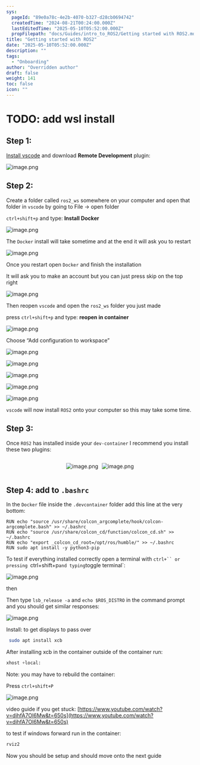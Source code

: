 ```yaml
---
sys:
  pageId: "89e0a78c-4e2b-4070-b327-d28cb0694742"
  createdTime: "2024-08-21T00:24:00.000Z"
  lastEditedTime: "2025-05-10T05:52:00.000Z"
  propFilepath: "docs/Guides/intro_to_ROS2/Getting started with ROS2.md"
title: "Getting started with ROS2"
date: "2025-05-10T05:52:00.000Z"
description: ""
tags:
  - "Onboarding"
author: "Overridden author"
draft: false
weight: 141
toc: false
icon: ""
---
```


# TODO: add wsl install

## Step 1:

[Install vscode](https://code.visualstudio.com/download) and download **Remote Development** plugin:

![image.png](https://prod-files-secure.s3.us-west-2.amazonaws.com/d518164a-d88e-44d1-a4ee-3adb3bd8bce0/efb52993-1881-4a40-b95e-6f020334f022/image.png?X-Amz-Algorithm=AWS4-HMAC-SHA256&X-Amz-Content-Sha256=UNSIGNED-PAYLOAD&X-Amz-Credential=ASIAZI2LB466Y5RZQFUZ%2F20250617%2Fus-west-2%2Fs3%2Faws4_request&X-Amz-Date=20250617T024015Z&X-Amz-Expires=3600&X-Amz-Security-Token=IQoJb3JpZ2luX2VjEIL%2F%2F%2F%2F%2F%2F%2F%2F%2F%2FwEaCXVzLXdlc3QtMiJGMEQCIESPGMEboB5N9oyFJfjeLXJ3Iq4yLWfapLKxo61KOQTXAiBwdAa3IumCtutgBpa8vZ3f%2BcHfZc9NolJOZlOjKSoBJyr%2FAwhrEAAaDDYzNzQyMzE4MzgwNSIM7R59%2B5XLiLlrnDuIKtwDbqhXv2gh5jWxTUfht%2B3rQcMEkoOyCTvfgaWrHYW0GT1p0Zaz1vHvnFsHHawwYWXdqQQqPMkUXszPGD1G0BQaCKU09dl%2F1H6OQ7qIRiE4mar2tc%2Fvui%2FK1vkuZZJNmhC2jEQ%2FV90YwDq%2Bk0WKbOZnckPpznCZ%2FZtCy8fC9qLc35yo%2FZz%2BoimAU9KqufoTglZcEwfHJ7AQ3LXbAHguoj4BLK1V%2BUMdrTsukx8MRsjj5iEd92kynri2B1%2F3Pioe1igSj4gWrC404f0iYFmqbgDM1EQJUIDq98BLmL0KAMZWhiUyUlsBbdUAoxke%2F5%2FL2BcczvXpIHnnRhQyXv8iQ96ZTjQak424bzLmVKAJiL2H2Zh0rJUgaYtoNMj8XuN8ZZt4iLsEGA6EtjYaleqAobDeThphlsY4yjFFn27PwWITG%2FDGu4BovFB5b4DjolarBHtevex4Fbztci766QnWdsWZPbt7xUWxGu50csxc914sMbsgV62vc%2B4iX%2BMBf3uc82ZvbhHpO5El2ljv7gELvRVV%2BlHSEjjzqNrnwpJ90Q6ny001E0B8N%2BJSg3eEY%2Bu6A7qNa3EOvXy80TtdwjWpGgohEyoNFjj1MouGtoTX4U3Sy2JfyBlwRwO%2BG985yo8wiYzDwgY6pgFGY9AFyBhrx6zi23Nnsk6guyXaha9cZzZDd4mEdxeK47T%2Bu9An0vTE14Qkq5aCqniSB2ZOYBWLL3knUG0Nv20r6OEl%2FtKQajcNYmEJhr8YzDbLxQXdPjq6WkW1bE45iex7atcYiAwEkxMzgFUFQu%2BMykYHK2u%2F9HnM1mMgynlVgliRINtNUyNb3jigwZkNQHghypBjirmIIZ9N1FV0tU4KehfqBXwZ&X-Amz-Signature=c5e8f743330bf640d97cdb717d9369fad5a37e369735e34ad57ca5f21f2bb84c&X-Amz-SignedHeaders=host&x-amz-checksum-mode=ENABLED&x-id=GetObject)

## Step 2:

Create a folder called `ros2_ws` somewhere on your computer and open that folder in `vscode` by going to File → open folder 

`ctrl+shift+p` and type: **Install Docker**

![image.png](https://prod-files-secure.s3.us-west-2.amazonaws.com/d518164a-d88e-44d1-a4ee-3adb3bd8bce0/2269dc0e-1cd5-47ff-bceb-c04ad9b2eab0/image.png?X-Amz-Algorithm=AWS4-HMAC-SHA256&X-Amz-Content-Sha256=UNSIGNED-PAYLOAD&X-Amz-Credential=ASIAZI2LB466Y5RZQFUZ%2F20250617%2Fus-west-2%2Fs3%2Faws4_request&X-Amz-Date=20250617T024015Z&X-Amz-Expires=3600&X-Amz-Security-Token=IQoJb3JpZ2luX2VjEIL%2F%2F%2F%2F%2F%2F%2F%2F%2F%2FwEaCXVzLXdlc3QtMiJGMEQCIESPGMEboB5N9oyFJfjeLXJ3Iq4yLWfapLKxo61KOQTXAiBwdAa3IumCtutgBpa8vZ3f%2BcHfZc9NolJOZlOjKSoBJyr%2FAwhrEAAaDDYzNzQyMzE4MzgwNSIM7R59%2B5XLiLlrnDuIKtwDbqhXv2gh5jWxTUfht%2B3rQcMEkoOyCTvfgaWrHYW0GT1p0Zaz1vHvnFsHHawwYWXdqQQqPMkUXszPGD1G0BQaCKU09dl%2F1H6OQ7qIRiE4mar2tc%2Fvui%2FK1vkuZZJNmhC2jEQ%2FV90YwDq%2Bk0WKbOZnckPpznCZ%2FZtCy8fC9qLc35yo%2FZz%2BoimAU9KqufoTglZcEwfHJ7AQ3LXbAHguoj4BLK1V%2BUMdrTsukx8MRsjj5iEd92kynri2B1%2F3Pioe1igSj4gWrC404f0iYFmqbgDM1EQJUIDq98BLmL0KAMZWhiUyUlsBbdUAoxke%2F5%2FL2BcczvXpIHnnRhQyXv8iQ96ZTjQak424bzLmVKAJiL2H2Zh0rJUgaYtoNMj8XuN8ZZt4iLsEGA6EtjYaleqAobDeThphlsY4yjFFn27PwWITG%2FDGu4BovFB5b4DjolarBHtevex4Fbztci766QnWdsWZPbt7xUWxGu50csxc914sMbsgV62vc%2B4iX%2BMBf3uc82ZvbhHpO5El2ljv7gELvRVV%2BlHSEjjzqNrnwpJ90Q6ny001E0B8N%2BJSg3eEY%2Bu6A7qNa3EOvXy80TtdwjWpGgohEyoNFjj1MouGtoTX4U3Sy2JfyBlwRwO%2BG985yo8wiYzDwgY6pgFGY9AFyBhrx6zi23Nnsk6guyXaha9cZzZDd4mEdxeK47T%2Bu9An0vTE14Qkq5aCqniSB2ZOYBWLL3knUG0Nv20r6OEl%2FtKQajcNYmEJhr8YzDbLxQXdPjq6WkW1bE45iex7atcYiAwEkxMzgFUFQu%2BMykYHK2u%2F9HnM1mMgynlVgliRINtNUyNb3jigwZkNQHghypBjirmIIZ9N1FV0tU4KehfqBXwZ&X-Amz-Signature=50dc42a003e14fcf66b5b34f2d08f89dce55e56111e800b20cbe0e886f453f90&X-Amz-SignedHeaders=host&x-amz-checksum-mode=ENABLED&x-id=GetObject)

The `Docker` install will take sometime and at the end it will ask you to restart

![image.png](https://prod-files-secure.s3.us-west-2.amazonaws.com/d518164a-d88e-44d1-a4ee-3adb3bd8bce0/ed233f78-be33-4b1f-b89c-9c346c0e961e/image.png?X-Amz-Algorithm=AWS4-HMAC-SHA256&X-Amz-Content-Sha256=UNSIGNED-PAYLOAD&X-Amz-Credential=ASIAZI2LB466Y5RZQFUZ%2F20250617%2Fus-west-2%2Fs3%2Faws4_request&X-Amz-Date=20250617T024015Z&X-Amz-Expires=3600&X-Amz-Security-Token=IQoJb3JpZ2luX2VjEIL%2F%2F%2F%2F%2F%2F%2F%2F%2F%2FwEaCXVzLXdlc3QtMiJGMEQCIESPGMEboB5N9oyFJfjeLXJ3Iq4yLWfapLKxo61KOQTXAiBwdAa3IumCtutgBpa8vZ3f%2BcHfZc9NolJOZlOjKSoBJyr%2FAwhrEAAaDDYzNzQyMzE4MzgwNSIM7R59%2B5XLiLlrnDuIKtwDbqhXv2gh5jWxTUfht%2B3rQcMEkoOyCTvfgaWrHYW0GT1p0Zaz1vHvnFsHHawwYWXdqQQqPMkUXszPGD1G0BQaCKU09dl%2F1H6OQ7qIRiE4mar2tc%2Fvui%2FK1vkuZZJNmhC2jEQ%2FV90YwDq%2Bk0WKbOZnckPpznCZ%2FZtCy8fC9qLc35yo%2FZz%2BoimAU9KqufoTglZcEwfHJ7AQ3LXbAHguoj4BLK1V%2BUMdrTsukx8MRsjj5iEd92kynri2B1%2F3Pioe1igSj4gWrC404f0iYFmqbgDM1EQJUIDq98BLmL0KAMZWhiUyUlsBbdUAoxke%2F5%2FL2BcczvXpIHnnRhQyXv8iQ96ZTjQak424bzLmVKAJiL2H2Zh0rJUgaYtoNMj8XuN8ZZt4iLsEGA6EtjYaleqAobDeThphlsY4yjFFn27PwWITG%2FDGu4BovFB5b4DjolarBHtevex4Fbztci766QnWdsWZPbt7xUWxGu50csxc914sMbsgV62vc%2B4iX%2BMBf3uc82ZvbhHpO5El2ljv7gELvRVV%2BlHSEjjzqNrnwpJ90Q6ny001E0B8N%2BJSg3eEY%2Bu6A7qNa3EOvXy80TtdwjWpGgohEyoNFjj1MouGtoTX4U3Sy2JfyBlwRwO%2BG985yo8wiYzDwgY6pgFGY9AFyBhrx6zi23Nnsk6guyXaha9cZzZDd4mEdxeK47T%2Bu9An0vTE14Qkq5aCqniSB2ZOYBWLL3knUG0Nv20r6OEl%2FtKQajcNYmEJhr8YzDbLxQXdPjq6WkW1bE45iex7atcYiAwEkxMzgFUFQu%2BMykYHK2u%2F9HnM1mMgynlVgliRINtNUyNb3jigwZkNQHghypBjirmIIZ9N1FV0tU4KehfqBXwZ&X-Amz-Signature=a12ad7691691c374502a1834c917f624cea45a350048839f926c6ba0d49ed3f6&X-Amz-SignedHeaders=host&x-amz-checksum-mode=ENABLED&x-id=GetObject)

Once you restart open `Docker` and finish the installation

It will ask you to make an account but you can just press skip on the top right

![image.png](https://prod-files-secure.s3.us-west-2.amazonaws.com/d518164a-d88e-44d1-a4ee-3adb3bd8bce0/21010ad9-1659-4fd9-9f59-9932a09b2a3d/image.png?X-Amz-Algorithm=AWS4-HMAC-SHA256&X-Amz-Content-Sha256=UNSIGNED-PAYLOAD&X-Amz-Credential=ASIAZI2LB466Y5RZQFUZ%2F20250617%2Fus-west-2%2Fs3%2Faws4_request&X-Amz-Date=20250617T024015Z&X-Amz-Expires=3600&X-Amz-Security-Token=IQoJb3JpZ2luX2VjEIL%2F%2F%2F%2F%2F%2F%2F%2F%2F%2FwEaCXVzLXdlc3QtMiJGMEQCIESPGMEboB5N9oyFJfjeLXJ3Iq4yLWfapLKxo61KOQTXAiBwdAa3IumCtutgBpa8vZ3f%2BcHfZc9NolJOZlOjKSoBJyr%2FAwhrEAAaDDYzNzQyMzE4MzgwNSIM7R59%2B5XLiLlrnDuIKtwDbqhXv2gh5jWxTUfht%2B3rQcMEkoOyCTvfgaWrHYW0GT1p0Zaz1vHvnFsHHawwYWXdqQQqPMkUXszPGD1G0BQaCKU09dl%2F1H6OQ7qIRiE4mar2tc%2Fvui%2FK1vkuZZJNmhC2jEQ%2FV90YwDq%2Bk0WKbOZnckPpznCZ%2FZtCy8fC9qLc35yo%2FZz%2BoimAU9KqufoTglZcEwfHJ7AQ3LXbAHguoj4BLK1V%2BUMdrTsukx8MRsjj5iEd92kynri2B1%2F3Pioe1igSj4gWrC404f0iYFmqbgDM1EQJUIDq98BLmL0KAMZWhiUyUlsBbdUAoxke%2F5%2FL2BcczvXpIHnnRhQyXv8iQ96ZTjQak424bzLmVKAJiL2H2Zh0rJUgaYtoNMj8XuN8ZZt4iLsEGA6EtjYaleqAobDeThphlsY4yjFFn27PwWITG%2FDGu4BovFB5b4DjolarBHtevex4Fbztci766QnWdsWZPbt7xUWxGu50csxc914sMbsgV62vc%2B4iX%2BMBf3uc82ZvbhHpO5El2ljv7gELvRVV%2BlHSEjjzqNrnwpJ90Q6ny001E0B8N%2BJSg3eEY%2Bu6A7qNa3EOvXy80TtdwjWpGgohEyoNFjj1MouGtoTX4U3Sy2JfyBlwRwO%2BG985yo8wiYzDwgY6pgFGY9AFyBhrx6zi23Nnsk6guyXaha9cZzZDd4mEdxeK47T%2Bu9An0vTE14Qkq5aCqniSB2ZOYBWLL3knUG0Nv20r6OEl%2FtKQajcNYmEJhr8YzDbLxQXdPjq6WkW1bE45iex7atcYiAwEkxMzgFUFQu%2BMykYHK2u%2F9HnM1mMgynlVgliRINtNUyNb3jigwZkNQHghypBjirmIIZ9N1FV0tU4KehfqBXwZ&X-Amz-Signature=e3349a8671f79813e6788a953eb66cbbc57fb0f8b0654579121045b53769b8a3&X-Amz-SignedHeaders=host&x-amz-checksum-mode=ENABLED&x-id=GetObject)

Then reopen `vscode` and open the `ros2_ws` folder you just made

press `ctrl+shift+p` and type: **reopen in container**

![image.png](https://prod-files-secure.s3.us-west-2.amazonaws.com/d518164a-d88e-44d1-a4ee-3adb3bd8bce0/4e93b8c2-41ad-488c-8095-c74205196118/image.png?X-Amz-Algorithm=AWS4-HMAC-SHA256&X-Amz-Content-Sha256=UNSIGNED-PAYLOAD&X-Amz-Credential=ASIAZI2LB466Y5RZQFUZ%2F20250617%2Fus-west-2%2Fs3%2Faws4_request&X-Amz-Date=20250617T024015Z&X-Amz-Expires=3600&X-Amz-Security-Token=IQoJb3JpZ2luX2VjEIL%2F%2F%2F%2F%2F%2F%2F%2F%2F%2FwEaCXVzLXdlc3QtMiJGMEQCIESPGMEboB5N9oyFJfjeLXJ3Iq4yLWfapLKxo61KOQTXAiBwdAa3IumCtutgBpa8vZ3f%2BcHfZc9NolJOZlOjKSoBJyr%2FAwhrEAAaDDYzNzQyMzE4MzgwNSIM7R59%2B5XLiLlrnDuIKtwDbqhXv2gh5jWxTUfht%2B3rQcMEkoOyCTvfgaWrHYW0GT1p0Zaz1vHvnFsHHawwYWXdqQQqPMkUXszPGD1G0BQaCKU09dl%2F1H6OQ7qIRiE4mar2tc%2Fvui%2FK1vkuZZJNmhC2jEQ%2FV90YwDq%2Bk0WKbOZnckPpznCZ%2FZtCy8fC9qLc35yo%2FZz%2BoimAU9KqufoTglZcEwfHJ7AQ3LXbAHguoj4BLK1V%2BUMdrTsukx8MRsjj5iEd92kynri2B1%2F3Pioe1igSj4gWrC404f0iYFmqbgDM1EQJUIDq98BLmL0KAMZWhiUyUlsBbdUAoxke%2F5%2FL2BcczvXpIHnnRhQyXv8iQ96ZTjQak424bzLmVKAJiL2H2Zh0rJUgaYtoNMj8XuN8ZZt4iLsEGA6EtjYaleqAobDeThphlsY4yjFFn27PwWITG%2FDGu4BovFB5b4DjolarBHtevex4Fbztci766QnWdsWZPbt7xUWxGu50csxc914sMbsgV62vc%2B4iX%2BMBf3uc82ZvbhHpO5El2ljv7gELvRVV%2BlHSEjjzqNrnwpJ90Q6ny001E0B8N%2BJSg3eEY%2Bu6A7qNa3EOvXy80TtdwjWpGgohEyoNFjj1MouGtoTX4U3Sy2JfyBlwRwO%2BG985yo8wiYzDwgY6pgFGY9AFyBhrx6zi23Nnsk6guyXaha9cZzZDd4mEdxeK47T%2Bu9An0vTE14Qkq5aCqniSB2ZOYBWLL3knUG0Nv20r6OEl%2FtKQajcNYmEJhr8YzDbLxQXdPjq6WkW1bE45iex7atcYiAwEkxMzgFUFQu%2BMykYHK2u%2F9HnM1mMgynlVgliRINtNUyNb3jigwZkNQHghypBjirmIIZ9N1FV0tU4KehfqBXwZ&X-Amz-Signature=a6f7e32eafdc172fd44f46f2c914117ebfc120f6b307db3ff586d92c8e908de7&X-Amz-SignedHeaders=host&x-amz-checksum-mode=ENABLED&x-id=GetObject)

Choose “Add configuration to workspace”

![image.png](https://prod-files-secure.s3.us-west-2.amazonaws.com/d518164a-d88e-44d1-a4ee-3adb3bd8bce0/9560b282-5060-4989-ba37-97e7b2c22476/image.png?X-Amz-Algorithm=AWS4-HMAC-SHA256&X-Amz-Content-Sha256=UNSIGNED-PAYLOAD&X-Amz-Credential=ASIAZI2LB466Y5RZQFUZ%2F20250617%2Fus-west-2%2Fs3%2Faws4_request&X-Amz-Date=20250617T024015Z&X-Amz-Expires=3600&X-Amz-Security-Token=IQoJb3JpZ2luX2VjEIL%2F%2F%2F%2F%2F%2F%2F%2F%2F%2FwEaCXVzLXdlc3QtMiJGMEQCIESPGMEboB5N9oyFJfjeLXJ3Iq4yLWfapLKxo61KOQTXAiBwdAa3IumCtutgBpa8vZ3f%2BcHfZc9NolJOZlOjKSoBJyr%2FAwhrEAAaDDYzNzQyMzE4MzgwNSIM7R59%2B5XLiLlrnDuIKtwDbqhXv2gh5jWxTUfht%2B3rQcMEkoOyCTvfgaWrHYW0GT1p0Zaz1vHvnFsHHawwYWXdqQQqPMkUXszPGD1G0BQaCKU09dl%2F1H6OQ7qIRiE4mar2tc%2Fvui%2FK1vkuZZJNmhC2jEQ%2FV90YwDq%2Bk0WKbOZnckPpznCZ%2FZtCy8fC9qLc35yo%2FZz%2BoimAU9KqufoTglZcEwfHJ7AQ3LXbAHguoj4BLK1V%2BUMdrTsukx8MRsjj5iEd92kynri2B1%2F3Pioe1igSj4gWrC404f0iYFmqbgDM1EQJUIDq98BLmL0KAMZWhiUyUlsBbdUAoxke%2F5%2FL2BcczvXpIHnnRhQyXv8iQ96ZTjQak424bzLmVKAJiL2H2Zh0rJUgaYtoNMj8XuN8ZZt4iLsEGA6EtjYaleqAobDeThphlsY4yjFFn27PwWITG%2FDGu4BovFB5b4DjolarBHtevex4Fbztci766QnWdsWZPbt7xUWxGu50csxc914sMbsgV62vc%2B4iX%2BMBf3uc82ZvbhHpO5El2ljv7gELvRVV%2BlHSEjjzqNrnwpJ90Q6ny001E0B8N%2BJSg3eEY%2Bu6A7qNa3EOvXy80TtdwjWpGgohEyoNFjj1MouGtoTX4U3Sy2JfyBlwRwO%2BG985yo8wiYzDwgY6pgFGY9AFyBhrx6zi23Nnsk6guyXaha9cZzZDd4mEdxeK47T%2Bu9An0vTE14Qkq5aCqniSB2ZOYBWLL3knUG0Nv20r6OEl%2FtKQajcNYmEJhr8YzDbLxQXdPjq6WkW1bE45iex7atcYiAwEkxMzgFUFQu%2BMykYHK2u%2F9HnM1mMgynlVgliRINtNUyNb3jigwZkNQHghypBjirmIIZ9N1FV0tU4KehfqBXwZ&X-Amz-Signature=1d913dc6db33983656755ab9ea91e0e12b3d39a3ef0580eb5ab8223009721db7&X-Amz-SignedHeaders=host&x-amz-checksum-mode=ENABLED&x-id=GetObject)

![image.png](https://prod-files-secure.s3.us-west-2.amazonaws.com/d518164a-d88e-44d1-a4ee-3adb3bd8bce0/2ee63f81-886b-48e8-a553-dc6e5eac99e4/image.png?X-Amz-Algorithm=AWS4-HMAC-SHA256&X-Amz-Content-Sha256=UNSIGNED-PAYLOAD&X-Amz-Credential=ASIAZI2LB466Y5RZQFUZ%2F20250617%2Fus-west-2%2Fs3%2Faws4_request&X-Amz-Date=20250617T024015Z&X-Amz-Expires=3600&X-Amz-Security-Token=IQoJb3JpZ2luX2VjEIL%2F%2F%2F%2F%2F%2F%2F%2F%2F%2FwEaCXVzLXdlc3QtMiJGMEQCIESPGMEboB5N9oyFJfjeLXJ3Iq4yLWfapLKxo61KOQTXAiBwdAa3IumCtutgBpa8vZ3f%2BcHfZc9NolJOZlOjKSoBJyr%2FAwhrEAAaDDYzNzQyMzE4MzgwNSIM7R59%2B5XLiLlrnDuIKtwDbqhXv2gh5jWxTUfht%2B3rQcMEkoOyCTvfgaWrHYW0GT1p0Zaz1vHvnFsHHawwYWXdqQQqPMkUXszPGD1G0BQaCKU09dl%2F1H6OQ7qIRiE4mar2tc%2Fvui%2FK1vkuZZJNmhC2jEQ%2FV90YwDq%2Bk0WKbOZnckPpznCZ%2FZtCy8fC9qLc35yo%2FZz%2BoimAU9KqufoTglZcEwfHJ7AQ3LXbAHguoj4BLK1V%2BUMdrTsukx8MRsjj5iEd92kynri2B1%2F3Pioe1igSj4gWrC404f0iYFmqbgDM1EQJUIDq98BLmL0KAMZWhiUyUlsBbdUAoxke%2F5%2FL2BcczvXpIHnnRhQyXv8iQ96ZTjQak424bzLmVKAJiL2H2Zh0rJUgaYtoNMj8XuN8ZZt4iLsEGA6EtjYaleqAobDeThphlsY4yjFFn27PwWITG%2FDGu4BovFB5b4DjolarBHtevex4Fbztci766QnWdsWZPbt7xUWxGu50csxc914sMbsgV62vc%2B4iX%2BMBf3uc82ZvbhHpO5El2ljv7gELvRVV%2BlHSEjjzqNrnwpJ90Q6ny001E0B8N%2BJSg3eEY%2Bu6A7qNa3EOvXy80TtdwjWpGgohEyoNFjj1MouGtoTX4U3Sy2JfyBlwRwO%2BG985yo8wiYzDwgY6pgFGY9AFyBhrx6zi23Nnsk6guyXaha9cZzZDd4mEdxeK47T%2Bu9An0vTE14Qkq5aCqniSB2ZOYBWLL3knUG0Nv20r6OEl%2FtKQajcNYmEJhr8YzDbLxQXdPjq6WkW1bE45iex7atcYiAwEkxMzgFUFQu%2BMykYHK2u%2F9HnM1mMgynlVgliRINtNUyNb3jigwZkNQHghypBjirmIIZ9N1FV0tU4KehfqBXwZ&X-Amz-Signature=a1f45ca3caf85d33a5a3b1dda8937bade4803f58b75eb0a94630e0a5a8f112e1&X-Amz-SignedHeaders=host&x-amz-checksum-mode=ENABLED&x-id=GetObject)

![image.png](https://prod-files-secure.s3.us-west-2.amazonaws.com/d518164a-d88e-44d1-a4ee-3adb3bd8bce0/ae1580b2-b048-407e-aed9-b584224a7a04/image.png?X-Amz-Algorithm=AWS4-HMAC-SHA256&X-Amz-Content-Sha256=UNSIGNED-PAYLOAD&X-Amz-Credential=ASIAZI2LB466Y5RZQFUZ%2F20250617%2Fus-west-2%2Fs3%2Faws4_request&X-Amz-Date=20250617T024015Z&X-Amz-Expires=3600&X-Amz-Security-Token=IQoJb3JpZ2luX2VjEIL%2F%2F%2F%2F%2F%2F%2F%2F%2F%2FwEaCXVzLXdlc3QtMiJGMEQCIESPGMEboB5N9oyFJfjeLXJ3Iq4yLWfapLKxo61KOQTXAiBwdAa3IumCtutgBpa8vZ3f%2BcHfZc9NolJOZlOjKSoBJyr%2FAwhrEAAaDDYzNzQyMzE4MzgwNSIM7R59%2B5XLiLlrnDuIKtwDbqhXv2gh5jWxTUfht%2B3rQcMEkoOyCTvfgaWrHYW0GT1p0Zaz1vHvnFsHHawwYWXdqQQqPMkUXszPGD1G0BQaCKU09dl%2F1H6OQ7qIRiE4mar2tc%2Fvui%2FK1vkuZZJNmhC2jEQ%2FV90YwDq%2Bk0WKbOZnckPpznCZ%2FZtCy8fC9qLc35yo%2FZz%2BoimAU9KqufoTglZcEwfHJ7AQ3LXbAHguoj4BLK1V%2BUMdrTsukx8MRsjj5iEd92kynri2B1%2F3Pioe1igSj4gWrC404f0iYFmqbgDM1EQJUIDq98BLmL0KAMZWhiUyUlsBbdUAoxke%2F5%2FL2BcczvXpIHnnRhQyXv8iQ96ZTjQak424bzLmVKAJiL2H2Zh0rJUgaYtoNMj8XuN8ZZt4iLsEGA6EtjYaleqAobDeThphlsY4yjFFn27PwWITG%2FDGu4BovFB5b4DjolarBHtevex4Fbztci766QnWdsWZPbt7xUWxGu50csxc914sMbsgV62vc%2B4iX%2BMBf3uc82ZvbhHpO5El2ljv7gELvRVV%2BlHSEjjzqNrnwpJ90Q6ny001E0B8N%2BJSg3eEY%2Bu6A7qNa3EOvXy80TtdwjWpGgohEyoNFjj1MouGtoTX4U3Sy2JfyBlwRwO%2BG985yo8wiYzDwgY6pgFGY9AFyBhrx6zi23Nnsk6guyXaha9cZzZDd4mEdxeK47T%2Bu9An0vTE14Qkq5aCqniSB2ZOYBWLL3knUG0Nv20r6OEl%2FtKQajcNYmEJhr8YzDbLxQXdPjq6WkW1bE45iex7atcYiAwEkxMzgFUFQu%2BMykYHK2u%2F9HnM1mMgynlVgliRINtNUyNb3jigwZkNQHghypBjirmIIZ9N1FV0tU4KehfqBXwZ&X-Amz-Signature=c474779dc665a46841e7a5eb7a0f8c672d712f386a1174ebdf0125c0a62aebf3&X-Amz-SignedHeaders=host&x-amz-checksum-mode=ENABLED&x-id=GetObject)

![image.png](https://prod-files-secure.s3.us-west-2.amazonaws.com/d518164a-d88e-44d1-a4ee-3adb3bd8bce0/53255b28-f75e-430f-b9e3-c0ac8577e42b/image.png?X-Amz-Algorithm=AWS4-HMAC-SHA256&X-Amz-Content-Sha256=UNSIGNED-PAYLOAD&X-Amz-Credential=ASIAZI2LB466Y5RZQFUZ%2F20250617%2Fus-west-2%2Fs3%2Faws4_request&X-Amz-Date=20250617T024015Z&X-Amz-Expires=3600&X-Amz-Security-Token=IQoJb3JpZ2luX2VjEIL%2F%2F%2F%2F%2F%2F%2F%2F%2F%2FwEaCXVzLXdlc3QtMiJGMEQCIESPGMEboB5N9oyFJfjeLXJ3Iq4yLWfapLKxo61KOQTXAiBwdAa3IumCtutgBpa8vZ3f%2BcHfZc9NolJOZlOjKSoBJyr%2FAwhrEAAaDDYzNzQyMzE4MzgwNSIM7R59%2B5XLiLlrnDuIKtwDbqhXv2gh5jWxTUfht%2B3rQcMEkoOyCTvfgaWrHYW0GT1p0Zaz1vHvnFsHHawwYWXdqQQqPMkUXszPGD1G0BQaCKU09dl%2F1H6OQ7qIRiE4mar2tc%2Fvui%2FK1vkuZZJNmhC2jEQ%2FV90YwDq%2Bk0WKbOZnckPpznCZ%2FZtCy8fC9qLc35yo%2FZz%2BoimAU9KqufoTglZcEwfHJ7AQ3LXbAHguoj4BLK1V%2BUMdrTsukx8MRsjj5iEd92kynri2B1%2F3Pioe1igSj4gWrC404f0iYFmqbgDM1EQJUIDq98BLmL0KAMZWhiUyUlsBbdUAoxke%2F5%2FL2BcczvXpIHnnRhQyXv8iQ96ZTjQak424bzLmVKAJiL2H2Zh0rJUgaYtoNMj8XuN8ZZt4iLsEGA6EtjYaleqAobDeThphlsY4yjFFn27PwWITG%2FDGu4BovFB5b4DjolarBHtevex4Fbztci766QnWdsWZPbt7xUWxGu50csxc914sMbsgV62vc%2B4iX%2BMBf3uc82ZvbhHpO5El2ljv7gELvRVV%2BlHSEjjzqNrnwpJ90Q6ny001E0B8N%2BJSg3eEY%2Bu6A7qNa3EOvXy80TtdwjWpGgohEyoNFjj1MouGtoTX4U3Sy2JfyBlwRwO%2BG985yo8wiYzDwgY6pgFGY9AFyBhrx6zi23Nnsk6guyXaha9cZzZDd4mEdxeK47T%2Bu9An0vTE14Qkq5aCqniSB2ZOYBWLL3knUG0Nv20r6OEl%2FtKQajcNYmEJhr8YzDbLxQXdPjq6WkW1bE45iex7atcYiAwEkxMzgFUFQu%2BMykYHK2u%2F9HnM1mMgynlVgliRINtNUyNb3jigwZkNQHghypBjirmIIZ9N1FV0tU4KehfqBXwZ&X-Amz-Signature=3ac178f53b4ce952af0d9f363db1ea8c7c7df61dc08abf2fe65764d92176fc83&X-Amz-SignedHeaders=host&x-amz-checksum-mode=ENABLED&x-id=GetObject)

![image.png](https://prod-files-secure.s3.us-west-2.amazonaws.com/d518164a-d88e-44d1-a4ee-3adb3bd8bce0/7c562767-5af9-4ffb-97d1-327bcdf4ee00/image.png?X-Amz-Algorithm=AWS4-HMAC-SHA256&X-Amz-Content-Sha256=UNSIGNED-PAYLOAD&X-Amz-Credential=ASIAZI2LB466Y5RZQFUZ%2F20250617%2Fus-west-2%2Fs3%2Faws4_request&X-Amz-Date=20250617T024015Z&X-Amz-Expires=3600&X-Amz-Security-Token=IQoJb3JpZ2luX2VjEIL%2F%2F%2F%2F%2F%2F%2F%2F%2F%2FwEaCXVzLXdlc3QtMiJGMEQCIESPGMEboB5N9oyFJfjeLXJ3Iq4yLWfapLKxo61KOQTXAiBwdAa3IumCtutgBpa8vZ3f%2BcHfZc9NolJOZlOjKSoBJyr%2FAwhrEAAaDDYzNzQyMzE4MzgwNSIM7R59%2B5XLiLlrnDuIKtwDbqhXv2gh5jWxTUfht%2B3rQcMEkoOyCTvfgaWrHYW0GT1p0Zaz1vHvnFsHHawwYWXdqQQqPMkUXszPGD1G0BQaCKU09dl%2F1H6OQ7qIRiE4mar2tc%2Fvui%2FK1vkuZZJNmhC2jEQ%2FV90YwDq%2Bk0WKbOZnckPpznCZ%2FZtCy8fC9qLc35yo%2FZz%2BoimAU9KqufoTglZcEwfHJ7AQ3LXbAHguoj4BLK1V%2BUMdrTsukx8MRsjj5iEd92kynri2B1%2F3Pioe1igSj4gWrC404f0iYFmqbgDM1EQJUIDq98BLmL0KAMZWhiUyUlsBbdUAoxke%2F5%2FL2BcczvXpIHnnRhQyXv8iQ96ZTjQak424bzLmVKAJiL2H2Zh0rJUgaYtoNMj8XuN8ZZt4iLsEGA6EtjYaleqAobDeThphlsY4yjFFn27PwWITG%2FDGu4BovFB5b4DjolarBHtevex4Fbztci766QnWdsWZPbt7xUWxGu50csxc914sMbsgV62vc%2B4iX%2BMBf3uc82ZvbhHpO5El2ljv7gELvRVV%2BlHSEjjzqNrnwpJ90Q6ny001E0B8N%2BJSg3eEY%2Bu6A7qNa3EOvXy80TtdwjWpGgohEyoNFjj1MouGtoTX4U3Sy2JfyBlwRwO%2BG985yo8wiYzDwgY6pgFGY9AFyBhrx6zi23Nnsk6guyXaha9cZzZDd4mEdxeK47T%2Bu9An0vTE14Qkq5aCqniSB2ZOYBWLL3knUG0Nv20r6OEl%2FtKQajcNYmEJhr8YzDbLxQXdPjq6WkW1bE45iex7atcYiAwEkxMzgFUFQu%2BMykYHK2u%2F9HnM1mMgynlVgliRINtNUyNb3jigwZkNQHghypBjirmIIZ9N1FV0tU4KehfqBXwZ&X-Amz-Signature=d12e89fd5ba8b165c1645e0fc56ce0a1b054abe55a753cf00f5d9ed286839add&X-Amz-SignedHeaders=host&x-amz-checksum-mode=ENABLED&x-id=GetObject)

`vscode` will now install `ROS2` onto your computer so this may take some time.

## Step 3:

Once `ROS2` has installed inside your `dev-container` I recommend you install these two plugins:

<div style="display: flex;flex-direction: row; column-gap:10px; max-width: 630px;justify-content: center;">
<div>

![image.png](https://prod-files-secure.s3.us-west-2.amazonaws.com/d518164a-d88e-44d1-a4ee-3adb3bd8bce0/3fc3d550-5a54-4ba1-ba6b-faa01cdb7369/image.png?X-Amz-Algorithm=AWS4-HMAC-SHA256&X-Amz-Content-Sha256=UNSIGNED-PAYLOAD&X-Amz-Credential=ASIAZI2LB466T5TNPL6Y%2F20250617%2Fus-west-2%2Fs3%2Faws4_request&X-Amz-Date=20250617T024017Z&X-Amz-Expires=3600&X-Amz-Security-Token=IQoJb3JpZ2luX2VjEIL%2F%2F%2F%2F%2F%2F%2F%2F%2F%2FwEaCXVzLXdlc3QtMiJIMEYCIQCEo6SzSpwjiQnFetEGJTuqa3S6WNdMunkVVhu8aJjqHAIhAOV4Ppmj%2FwICUhe3F%2B3h7rniTPSHOJn4PFZWzPhjDzjRKv8DCGsQABoMNjM3NDIzMTgzODA1IgzcUji4%2FLpp4xduj3wq3ANMSzhhFtIyEn0KBdbUoKfepQFdJhBMQev1JGqHo5H4m4g9MP45SgI709GKTu1VrV22QNu5EdCLZJ84utGyOrCjYJdd0c8dwkftFJYw%2BtVGyFZ%2FM6vqVHanCSFwIPDlCX16Mc%2FjwzFWfd9Mv0AdbBnQhEf6jhKoVF1LL9wRArYuEWjmj2FxGqIDdEXdTwP6P%2FRIepRlOiIT5R1Kuyi%2B75LJ5xWCJ253q5v1%2Be4Ek1qfpfkAsWwjM8RwQ3J1rt6HFJJCm%2F%2FFNutbvr1VA%2FUdIGKgLRcRC%2FDS9imQhIjyByOA1xsft%2FRjRyLkXUEoC5HSAfl38DwtMGcNq9kfVZma4O9LBn%2BY9eCYl4braLfiKx0IPJibp11BXk5TOKKD9AoUZwT22NUjSC0jChS1%2BoM%2FhqfZC%2FLyXfaKdk95P3X84zBJPP5%2B1erXy1ReP8c1t49%2FPhN1sRqyAQuU%2BMVFVNlvtYdYuFPq4xzbOYMZzkzN5UslcpEPPhOuxPEfpLNqJoMApZJ9H2myBL2oOEmrzpbQBhr9GRhsnYpsTRtNygHQhJ0GVsZ03p7SL0910E4HBvl3ejATXhdJjLC7z6LIk9jgBdgExri8CXGRMkwg2CBYj1hUd7jILpKI%2Fpvj3IEJ1zDji8PCBjqkAf%2BuNrU1QP%2BkHblkusn6R%2FK454zPB6v2UFHjavA%2FpZPhLUpd4gbrpjR%2BHPbQBtESG0IiU9BBKeHpb7Ur3HLiNPnSjo7K7WzmZsO7Zp7Nbj%2BSQeLib6ohPRNehrNnOD%2BYwVVURh2J9wSVv%2BEw8TSI6gIzvcTrQEPHj37FUSirM38S6%2B5eTtKR8nh9Ar8jxbh7BNwU%2FAdWo2THuUiY2%2Bq9E94HhT4S&X-Amz-Signature=7701749facf1c7480e32a18e40a2510f2b9448ab3d8fca1ae1698d555f5f3efd&X-Amz-SignedHeaders=host&x-amz-checksum-mode=ENABLED&x-id=GetObject)

</div>
<div>

![image.png](https://prod-files-secure.s3.us-west-2.amazonaws.com/d518164a-d88e-44d1-a4ee-3adb3bd8bce0/d994cc66-13c2-4093-a5a3-f84cf4601a82/image.png?X-Amz-Algorithm=AWS4-HMAC-SHA256&X-Amz-Content-Sha256=UNSIGNED-PAYLOAD&X-Amz-Credential=ASIAZI2LB4667E7BIVKR%2F20250617%2Fus-west-2%2Fs3%2Faws4_request&X-Amz-Date=20250617T024017Z&X-Amz-Expires=3600&X-Amz-Security-Token=IQoJb3JpZ2luX2VjEIL%2F%2F%2F%2F%2F%2F%2F%2F%2F%2FwEaCXVzLXdlc3QtMiJHMEUCIQCfM2aEl7uWZPHTWApsGe9YjUaiiqmpp7X1oaWlABmz2AIgSbTFBjhHKZY%2FZ%2BCoyptDOvOfWuoJEzNIg7xAYvS5H%2F8q%2FwMIaxAAGgw2Mzc0MjMxODM4MDUiDOqUmna%2FQb3n3ec5CircA1DoJ3ZkB0ZdnRpanI3y4OwDBlLGDIjMg07Mq1ybp8VBHX2HwrSiDmY36FmDzZhOtPXKkX2aJzM%2BCmsc%2BsLSz8uPBT0%2FWwlQ9%2BQbd465Vc9cDn1Nrr4NxEg1fuP1vrEvx9E25%2FlHbjtLwTP09zonMEefwg4bLaZ9rHNpTVEbwRnf6sESxLP%2B1AIYs%2FSOeaZJtkWM3ev2JPZGEI5v2xBwLX0vs9A7Ks%2FzvAejazpzEh6wrORMv3J6MualbIEHGgqvvU5Qb0C%2BRbayepasNOREtpbbTFMF8QtKSV5tOjgjfa14qbE%2FBn8FzAoWlcaaFJz3YgLq%2BorhlFhK%2B9vteoCwamBWN0bVUTn9H%2FQZC374g4q%2B4akSnQfmwZEiRrO0HP3uO97BPUgv%2BslBpmgAx%2BWe%2F7MPOwYLW6jfzldb%2FP4mKYLBQRXYj%2Fb8DviBjiRIEhOQ1fRStsfzwax7blj7%2F8u02HXB2iKmMJl21aYYgvrlW7UJjzmgsUnBrldAfosJ9MPdTnewbt7HWNz7zzbhRE3CY0%2FVJKGic5uhCJFkRrJxx08QeT15492SkqoWAFELNObOhzpTJhhmivwDexciDizC4%2FiHpCzYVacUk9cnqOFX8vunz0j2PZOxU3I4Tw2lMPWLw8IGOqUBiHN0eC7xHdNGR3t4LJhLk%2FSyt2MC%2BYy%2Bn%2B%2Bia%2BpRyYBEWfF2nPCqifZSPOwojVAILADGFZCAR8zc6yNvDhCtbi46kSjKDWPIkcXiZONajqjsbAT4Jwh6sfyuPW4FmpB%2FPdTq3H2gDvZXoajopzcyz3mYhCWUC%2BrRkFWybNSkotLOc0DKQhr5%2BxzBWFJBXdNQ4I7Gvma%2FqjOUcFsqIE2R5vo8clu7&X-Amz-Signature=9f32ef05cd0232fff0d881933df3b5adaefca9da89c122b3ca70ac5fa96fc3ab&X-Amz-SignedHeaders=host&x-amz-checksum-mode=ENABLED&x-id=GetObject)

</div>
</div>

## Step 4: add to `.bashrc`

In the `Docker` file inside the `.devcontainer` folder add this line at the very bottom: 

```docker
RUN echo "source /usr/share/colcon_argcomplete/hook/colcon-argcomplete.bash" >> ~/.bashrc
RUN echo "source /usr/share/colcon_cd/function/colcon_cd.sh" >> ~/.bashrc
RUN echo "export _colcon_cd_root=/opt/ros/humble/" >> ~/.bashrc
RUN sudo apt install -y python3-pip 
```

To test if everything installed correctly open a terminal with `ctrl+`` or pressing `ctrl+shift+p` and typing `toggle terminal`:

![image.png](https://prod-files-secure.s3.us-west-2.amazonaws.com/d518164a-d88e-44d1-a4ee-3adb3bd8bce0/6a4943d8-b04e-4c02-9a58-775f3384d1a5/image.png?X-Amz-Algorithm=AWS4-HMAC-SHA256&X-Amz-Content-Sha256=UNSIGNED-PAYLOAD&X-Amz-Credential=ASIAZI2LB466Y5RZQFUZ%2F20250617%2Fus-west-2%2Fs3%2Faws4_request&X-Amz-Date=20250617T024015Z&X-Amz-Expires=3600&X-Amz-Security-Token=IQoJb3JpZ2luX2VjEIL%2F%2F%2F%2F%2F%2F%2F%2F%2F%2FwEaCXVzLXdlc3QtMiJGMEQCIESPGMEboB5N9oyFJfjeLXJ3Iq4yLWfapLKxo61KOQTXAiBwdAa3IumCtutgBpa8vZ3f%2BcHfZc9NolJOZlOjKSoBJyr%2FAwhrEAAaDDYzNzQyMzE4MzgwNSIM7R59%2B5XLiLlrnDuIKtwDbqhXv2gh5jWxTUfht%2B3rQcMEkoOyCTvfgaWrHYW0GT1p0Zaz1vHvnFsHHawwYWXdqQQqPMkUXszPGD1G0BQaCKU09dl%2F1H6OQ7qIRiE4mar2tc%2Fvui%2FK1vkuZZJNmhC2jEQ%2FV90YwDq%2Bk0WKbOZnckPpznCZ%2FZtCy8fC9qLc35yo%2FZz%2BoimAU9KqufoTglZcEwfHJ7AQ3LXbAHguoj4BLK1V%2BUMdrTsukx8MRsjj5iEd92kynri2B1%2F3Pioe1igSj4gWrC404f0iYFmqbgDM1EQJUIDq98BLmL0KAMZWhiUyUlsBbdUAoxke%2F5%2FL2BcczvXpIHnnRhQyXv8iQ96ZTjQak424bzLmVKAJiL2H2Zh0rJUgaYtoNMj8XuN8ZZt4iLsEGA6EtjYaleqAobDeThphlsY4yjFFn27PwWITG%2FDGu4BovFB5b4DjolarBHtevex4Fbztci766QnWdsWZPbt7xUWxGu50csxc914sMbsgV62vc%2B4iX%2BMBf3uc82ZvbhHpO5El2ljv7gELvRVV%2BlHSEjjzqNrnwpJ90Q6ny001E0B8N%2BJSg3eEY%2Bu6A7qNa3EOvXy80TtdwjWpGgohEyoNFjj1MouGtoTX4U3Sy2JfyBlwRwO%2BG985yo8wiYzDwgY6pgFGY9AFyBhrx6zi23Nnsk6guyXaha9cZzZDd4mEdxeK47T%2Bu9An0vTE14Qkq5aCqniSB2ZOYBWLL3knUG0Nv20r6OEl%2FtKQajcNYmEJhr8YzDbLxQXdPjq6WkW1bE45iex7atcYiAwEkxMzgFUFQu%2BMykYHK2u%2F9HnM1mMgynlVgliRINtNUyNb3jigwZkNQHghypBjirmIIZ9N1FV0tU4KehfqBXwZ&X-Amz-Signature=69b78dc44f0ac2a1c4db5b17dc1902861925dee1a5923de2f50280b1d7aedad5&X-Amz-SignedHeaders=host&x-amz-checksum-mode=ENABLED&x-id=GetObject)

then 

Then type `lsb_release -a` and `echo $ROS_DISTRO` in the command prompt and you should get similar responses:

![image.png](https://prod-files-secure.s3.us-west-2.amazonaws.com/d518164a-d88e-44d1-a4ee-3adb3bd8bce0/3e635dec-a805-4e85-8b9e-d000e5b71a4e/image.png?X-Amz-Algorithm=AWS4-HMAC-SHA256&X-Amz-Content-Sha256=UNSIGNED-PAYLOAD&X-Amz-Credential=ASIAZI2LB466Y5RZQFUZ%2F20250617%2Fus-west-2%2Fs3%2Faws4_request&X-Amz-Date=20250617T024015Z&X-Amz-Expires=3600&X-Amz-Security-Token=IQoJb3JpZ2luX2VjEIL%2F%2F%2F%2F%2F%2F%2F%2F%2F%2FwEaCXVzLXdlc3QtMiJGMEQCIESPGMEboB5N9oyFJfjeLXJ3Iq4yLWfapLKxo61KOQTXAiBwdAa3IumCtutgBpa8vZ3f%2BcHfZc9NolJOZlOjKSoBJyr%2FAwhrEAAaDDYzNzQyMzE4MzgwNSIM7R59%2B5XLiLlrnDuIKtwDbqhXv2gh5jWxTUfht%2B3rQcMEkoOyCTvfgaWrHYW0GT1p0Zaz1vHvnFsHHawwYWXdqQQqPMkUXszPGD1G0BQaCKU09dl%2F1H6OQ7qIRiE4mar2tc%2Fvui%2FK1vkuZZJNmhC2jEQ%2FV90YwDq%2Bk0WKbOZnckPpznCZ%2FZtCy8fC9qLc35yo%2FZz%2BoimAU9KqufoTglZcEwfHJ7AQ3LXbAHguoj4BLK1V%2BUMdrTsukx8MRsjj5iEd92kynri2B1%2F3Pioe1igSj4gWrC404f0iYFmqbgDM1EQJUIDq98BLmL0KAMZWhiUyUlsBbdUAoxke%2F5%2FL2BcczvXpIHnnRhQyXv8iQ96ZTjQak424bzLmVKAJiL2H2Zh0rJUgaYtoNMj8XuN8ZZt4iLsEGA6EtjYaleqAobDeThphlsY4yjFFn27PwWITG%2FDGu4BovFB5b4DjolarBHtevex4Fbztci766QnWdsWZPbt7xUWxGu50csxc914sMbsgV62vc%2B4iX%2BMBf3uc82ZvbhHpO5El2ljv7gELvRVV%2BlHSEjjzqNrnwpJ90Q6ny001E0B8N%2BJSg3eEY%2Bu6A7qNa3EOvXy80TtdwjWpGgohEyoNFjj1MouGtoTX4U3Sy2JfyBlwRwO%2BG985yo8wiYzDwgY6pgFGY9AFyBhrx6zi23Nnsk6guyXaha9cZzZDd4mEdxeK47T%2Bu9An0vTE14Qkq5aCqniSB2ZOYBWLL3knUG0Nv20r6OEl%2FtKQajcNYmEJhr8YzDbLxQXdPjq6WkW1bE45iex7atcYiAwEkxMzgFUFQu%2BMykYHK2u%2F9HnM1mMgynlVgliRINtNUyNb3jigwZkNQHghypBjirmIIZ9N1FV0tU4KehfqBXwZ&X-Amz-Signature=45dfb7e19d4dce388ce6ff3bde254087c6e6eca5dbe7654e50c4be1712d6d126&X-Amz-SignedHeaders=host&x-amz-checksum-mode=ENABLED&x-id=GetObject)

Install:  to get displays to pass over

```bash
 sudo apt install xcb
```

After installing xcb in the container outside of the container run:

```python
xhost +local:
```

Note: you may have to rebuild the container:

Press `ctrl+shift+P`

![image.png](https://prod-files-secure.s3.us-west-2.amazonaws.com/d518164a-d88e-44d1-a4ee-3adb3bd8bce0/6c2be660-2618-4c38-9c26-53554f7a0b7b/image.png?X-Amz-Algorithm=AWS4-HMAC-SHA256&X-Amz-Content-Sha256=UNSIGNED-PAYLOAD&X-Amz-Credential=ASIAZI2LB466Y5RZQFUZ%2F20250617%2Fus-west-2%2Fs3%2Faws4_request&X-Amz-Date=20250617T024015Z&X-Amz-Expires=3600&X-Amz-Security-Token=IQoJb3JpZ2luX2VjEIL%2F%2F%2F%2F%2F%2F%2F%2F%2F%2FwEaCXVzLXdlc3QtMiJGMEQCIESPGMEboB5N9oyFJfjeLXJ3Iq4yLWfapLKxo61KOQTXAiBwdAa3IumCtutgBpa8vZ3f%2BcHfZc9NolJOZlOjKSoBJyr%2FAwhrEAAaDDYzNzQyMzE4MzgwNSIM7R59%2B5XLiLlrnDuIKtwDbqhXv2gh5jWxTUfht%2B3rQcMEkoOyCTvfgaWrHYW0GT1p0Zaz1vHvnFsHHawwYWXdqQQqPMkUXszPGD1G0BQaCKU09dl%2F1H6OQ7qIRiE4mar2tc%2Fvui%2FK1vkuZZJNmhC2jEQ%2FV90YwDq%2Bk0WKbOZnckPpznCZ%2FZtCy8fC9qLc35yo%2FZz%2BoimAU9KqufoTglZcEwfHJ7AQ3LXbAHguoj4BLK1V%2BUMdrTsukx8MRsjj5iEd92kynri2B1%2F3Pioe1igSj4gWrC404f0iYFmqbgDM1EQJUIDq98BLmL0KAMZWhiUyUlsBbdUAoxke%2F5%2FL2BcczvXpIHnnRhQyXv8iQ96ZTjQak424bzLmVKAJiL2H2Zh0rJUgaYtoNMj8XuN8ZZt4iLsEGA6EtjYaleqAobDeThphlsY4yjFFn27PwWITG%2FDGu4BovFB5b4DjolarBHtevex4Fbztci766QnWdsWZPbt7xUWxGu50csxc914sMbsgV62vc%2B4iX%2BMBf3uc82ZvbhHpO5El2ljv7gELvRVV%2BlHSEjjzqNrnwpJ90Q6ny001E0B8N%2BJSg3eEY%2Bu6A7qNa3EOvXy80TtdwjWpGgohEyoNFjj1MouGtoTX4U3Sy2JfyBlwRwO%2BG985yo8wiYzDwgY6pgFGY9AFyBhrx6zi23Nnsk6guyXaha9cZzZDd4mEdxeK47T%2Bu9An0vTE14Qkq5aCqniSB2ZOYBWLL3knUG0Nv20r6OEl%2FtKQajcNYmEJhr8YzDbLxQXdPjq6WkW1bE45iex7atcYiAwEkxMzgFUFQu%2BMykYHK2u%2F9HnM1mMgynlVgliRINtNUyNb3jigwZkNQHghypBjirmIIZ9N1FV0tU4KehfqBXwZ&X-Amz-Signature=66550fb4bab7fe2fb17fdb0b8241460647051107649f13ec1d788a56c2f68009&X-Amz-SignedHeaders=host&x-amz-checksum-mode=ENABLED&x-id=GetObject)

video guide if you get stuck: [https://www.youtube.com/watch?v=dihfA7Ol6Mw&t=650s](https://www.youtube.com/watch?v=dihfA7Ol6Mw&t=650s)

to test if windows forward run in the container:

```bash
rviz2
```

Now you should be setup and should move onto the next guide 

